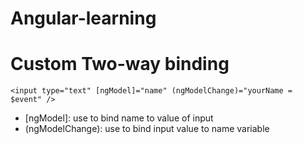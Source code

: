 # Angular-learning

# Custom Two-way binding

```
<input type="text" [ngModel]="name" (ngModelChange)="yourName = $event" />
```

- [ngModel]: use to bind name to value of input
- (ngModelChange): use to bind input value to name variable

